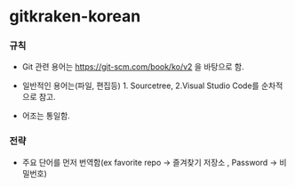 # gitkraken-korean


### 규칙

- Git 관련 용어는 https://git-scm.com/book/ko/v2 을 바탕으로 함.

- 일반적인 용어는(파일, 편집등) 1. Sourcetree, 2.Visual Studio Code를 순차적으로 참고.

- 어조는 통일함.


### 전략

- 주요 단어를 먼저 번역함(ex favorite repo -> 즐겨찾기 저장소 , Password -> 비밀번호)